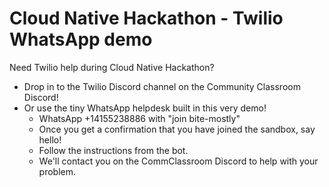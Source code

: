 # Cloud Native Hackathon - Twilio WhatsApp demo

Need Twilio help during Cloud Native Hackathon?

- Drop in to the Twilio Discord channel on the Community Classroom Discord!
- Or use the tiny WhatsApp helpdesk built in this very demo!
  - WhatsApp +14155238886 with "join bite-mostly"
  - Once you get a confirmation that you have joined the sandbox, say hello!
  - Follow the instructions from the bot.
  - We'll contact you on the CommClassroom Discord to help with your problem.